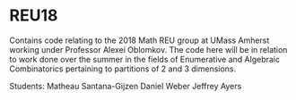 # REU18

Contains code relating to the 2018 Math REU group at UMass Amherst working under Professor Alexei Oblomkov. The code here will be in relation to work done over the summer in the fields of Enumerative and Algebraic Combinatorics pertaining to partitions of 2 and 3 dimensions.

Students:
Matheau Santana-Gijzen
Daniel Weber
Jeffrey Ayers
